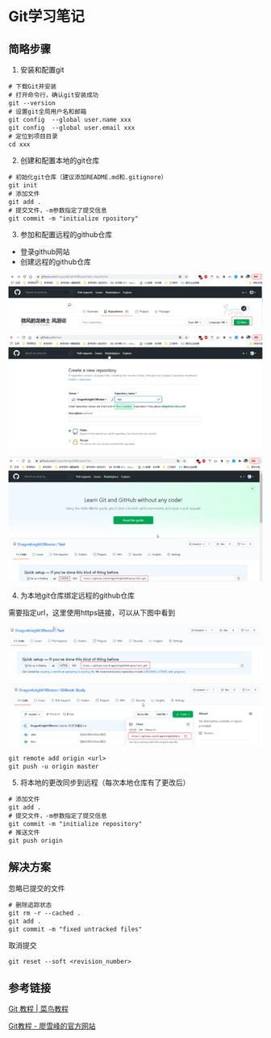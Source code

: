 # Git学习笔记

## 简略步骤

1. 安装和配置git

```
# 下载Git并安装
# 打开命令行，确认git安装成功
git --version
# 设置git全局用户名和邮箱
git config  --global user.name xxx
git config  --global user.email xxx
# 定位到项目目录
cd xxx
```

2. 创建和配置本地的git仓库

```
# 初始化git仓库（建议添加README.md和.gitignore）
git init 
# 添加文件
git add .
# 提交文件，-m参数指定了提交信息
git commit -m "initialize rpository"
```

3. 参加和配置远程的github仓库

* 登录github网站
* 创建远程的github仓库

![](assets/5c8fb136.png)

![](assets/2660f0e3.png)

![](assets/e81d4e7a.png)

4. 为本地git仓库绑定远程的github仓库

需要指定url，这里使用https链接，可以从下图中看到

![](assets/ea98f623.png)

![](assets/d64805e3.png)

```
git remote add origin <url>
git push -u origin master
```

5. 将本地的更改同步到远程（每次本地仓库有了更改后）

```
# 添加文件
git add .
# 提交文件，-m参数指定了提交信息
git commit -m "initialize repository"
# 推送文件
git push origin
```

## 解决方案

忽略已提交的文件

```
# 删除追踪状态
git rm -r --cached .
git add . 
git commit -m "fixed untracked files"
```
  
取消提交

```
git reset --soft <revision_number>
```

## 参考链接

[Git 教程 | 菜鸟教程](https://www.runoob.com/git/git-tutorial.html)

[Git教程 - 廖雪峰的官方网站](https://www.liaoxuefeng.com/wiki/896043488029600)
